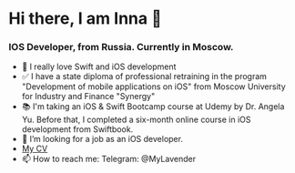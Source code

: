 <h1> Hi there, I am Inna </a>👋
<h3> IOS Developer,  from Russia. Currently in Moscow. </h3>

- 🥰 I really love Swift and iOS development
- ✅ I have a state diploma of professional retraining in the program "Development of mobile applications on iOS" from Moscow University for Industry and Finance "Synergy"
- 📚 I'm taking an iOS & Swift Bootcamp course at Udemy by Dr. Angela Yu. Before that, I completed a six-month online course in iOS development from Swiftbook.
- 🙌 I’m looking for a job as an iOS developer.
- [My CV](https://github.com/InnaStepanova/InnaStepanova/blob/main/Inna%20Stepanova.pdf)
- 📫 How to reach me: Telegram: @MyLavender
